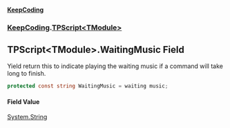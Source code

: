 #### [KeepCoding](index.md 'index')
### [KeepCoding](KeepCoding.md 'KeepCoding').[TPScript&lt;TModule&gt;](TPScript_TModule_.md 'KeepCoding.TPScript&lt;TModule&gt;')
## TPScript&lt;TModule&gt;.WaitingMusic Field
Yield return this to indicate playing the waiting music if a command will take long to finish.  
```csharp
protected const string WaitingMusic = waiting music;
```
#### Field Value
[System.String](https://docs.microsoft.com/en-us/dotnet/api/System.String 'System.String')
